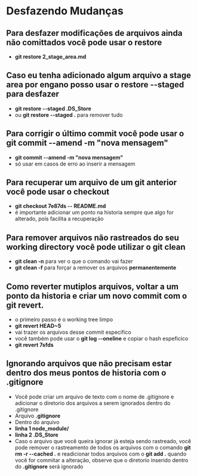 # Desfazendo Mudanças

## Para desfazer modificações de arquivos ainda não comittados você pode usar o restore

* **git restore 2_stage_area.md**

## Caso eu tenha adicionado algum arquivo a stage area por engano posso usar o restore --staged para desfazer

* **git restore --staged .DS_Store**
* ou **git restore --staged .** para remover tudo

## Para corrigir o último commit você pode usar o git commit --amend -m "nova mensagem"

* **git commit --amend -m "nova mensagem"**
* só usar em casos de erro ao inserir a mensagem

## Para recuperar um arquivo de um git anterior você pode usar o checkout

* **git checkout 7e87ds -- README.md**
* é importante adicionar um ponto na historia sempre que algo for alterado, pois facilita a recuperação

## Para remover arquivos não rastreados do seu working directory você pode utilizar o git clean

* **git clean -n** para ver o que o comando vai fazer
* **git clean -f** para forçar a remover os arquivos **permanentemente**

## Como reverter mutiplos arquivos, voltar a um ponto da historia e criar um novo commit com o git revert.

* o primeiro passo é o working tree limpo
* **git revert HEAD~5** 
* vai trazer os arquivos desse commit especifico
* você também pode usar o **git log --oneline** e copiar o hash espeficico 
* **git revert 7sfds**

## Ignorando arquivos que não precisam estar dentro dos meus pontos de historia com o .gitignore

* Você pode criar um arquivo de texto com o nome de .gitignore e adicionar o diretorio dos arquivos a serem ignorados dentro do .gitignore
* Arquivo **.gitignore**
* Dentro do arquivo 
* **linha 1 node_module/**
* **linha 2 .DS_Store**
* Caso o arquivo que você queira ignorar já esteja sendo rastreado, você pode remover o rastreamento de todos os arquivos com o comando **git rm -r --cached .** e readicionar todos arquivos com o **git add .** quando você for commitar a alteração, observe que o diretorio inserido dentro do **.gitignore** será ignorado
